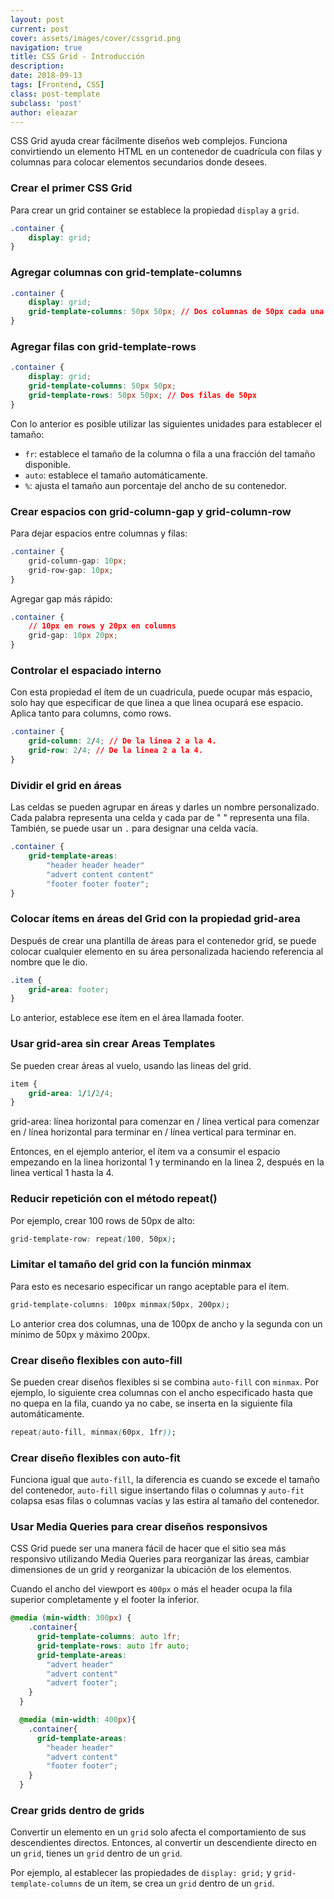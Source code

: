 ```yaml
---
layout: post
current: post
cover: assets/images/cover/cssgrid.png
navigation: true
title: CSS Grid - Introducción
description:
date: 2018-09-13
tags: [Frontend, CSS]
class: post-template
subclass: 'post'
author: eleazar
---
```


CSS Grid ayuda crear fácilmente diseños web complejos. Funciona convirtiendo un elemento HTML en un contenedor de cuadrícula con filas y columnas para colocar elementos secundarios donde desees.

### Crear el primer CSS Grid

Para crear un grid container se establece la propiedad `display` a `grid`.

```css
.container {
    display: grid;
}
```

### Agregar columnas con grid-template-columns


```css
.container {
    display: grid;
    grid-template-columns: 50px 50px; // Dos columnas de 50px cada una
}
```

### Agregar filas con grid-template-rows


```css
.container {
    display: grid;
    grid-template-columns: 50px 50px;
    grid-template-rows: 50px 50px; // Dos filas de 50px
}
```

Con lo anterior es posible utilizar las siguientes unidades para establecer el tamaño:

- `fr`: establece el tamaño de la columna o fila a una fracción del tamaño disponible.
- `auto`: establece el tamaño automáticamente.
- `%`: ajusta el tamaño aun porcentaje del ancho de su contenedor.

### Crear espacios con grid-column-gap y grid-column-row

Para dejar espacios entre columnas y filas:

```css
.container {
    grid-column-gap: 10px;
    grid-row-gap: 10px;
}
```

Agregar gap más rápido:

```css
.container {
    // 10px en rows y 20px en columns
    grid-gap: 10px 20px;
}
```

### Controlar el espaciado interno

Con esta propiedad el ítem de un cuadricula, puede ocupar más espacio, solo hay que especificar de que linea a que linea ocupará ese espacio. Aplica tanto para columns, como rows.

```css
.container {
    grid-column: 2/4; // De la linea 2 a la 4.
    grid-row: 2/4; // De la linea 2 a la 4.
}
```

### Dividir el grid en áreas

Las celdas se pueden agrupar en áreas y darles un nombre personalizado. Cada palabra representa una celda y cada par de " " representa una fila. También, se puede usar un `.` para designar una celda vacía.

```css
.container {
    grid-template-areas:
        "header header header"
        "advert content content"
        "footer footer footer";
}
```

### Colocar ítems en áreas del Grid con la propiedad grid-area

Después de crear una plantilla de áreas para el contenedor grid, se puede colocar cualquier elemento en su área personalizada haciendo referencia al nombre que le dio.

```css
.item {
    grid-area: footer;
}
```

Lo anterior, establece ese ítem en el área llamada footer.

### Usar grid-area sin crear Areas Templates

Se pueden crear áreas al vuelo, usando las lineas del grid.

```css
item {
    grid-area: 1/1/2/4;
}
```

grid-area: línea horizontal para comenzar en / línea vertical para comenzar en / línea horizontal para terminar en / línea vertical para terminar en.

Entonces, en el ejemplo anterior, el ítem va a consumir el espacio empezando en la linea horizontal 1 y terminando en la linea 2, después en la linea vertical 1 hasta la 4.

### Reducir repetición con el método repeat()

Por ejemplo, crear 100 rows de 50px de alto:

```css
grid-template-row: repeat(100, 50px);
```

### Limitar el tamaño del grid con la función minmax

Para esto es necesario especificar un rango aceptable para el ítem.

```css
grid-template-columns: 100px minmax(50px, 200px);
```

Lo anterior crea dos columnas, una de 100px de ancho y la segunda con un mínimo de 50px y máximo 200px.

### Crear diseño flexibles con auto-fill

Se pueden crear diseños flexibles si se combina `auto-fill` con `minmax`. Por ejemplo, lo siguiente crea columnas con el ancho especificado hasta que no quepa en la fila, cuando ya no cabe, se inserta en la siguiente fila automáticamente.

```css
repeat(auto-fill, minmax(60px, 1fr));
```

### Crear diseño flexibles con auto-fit

Funciona igual que `auto-fill`, la diferencia es cuando se excede el tamaño del contenedor, `auto-fill` sigue insertando filas o columnas y `auto-fit` colapsa esas filas o columnas vacías y las estira al tamaño del contenedor.

### Usar Media Queries para crear diseños responsivos

CSS Grid puede ser una manera fácil de hacer que el sitio sea más responsivo utilizando Media Queries para reorganizar las áreas, cambiar dimensiones de un grid y reorganizar la ubicación de los elementos.

Cuando el ancho del viewport es `400px` o más el header ocupa la fila superior completamente y el footer la inferior.

```css
@media (min-width: 300px) {
    .container{
      grid-template-columns: auto 1fr;
      grid-template-rows: auto 1fr auto;
      grid-template-areas:
        "advert header"
        "advert content"
        "advert footer";
    }
  }

  @media (min-width: 400px){
    .container{
      grid-template-areas:
        "header header"
        "advert content"
        "footer footer";
    }
  }
```

### Crear grids dentro de grids

Convertir un elemento en un `grid` solo afecta el comportamiento de sus descendientes directos. Entonces, al convertir un descendiente directo en un `grid`, tienes un `grid` dentro de un `grid`.

Por ejemplo, al establecer las propiedades de `display: grid;` y `grid-template-columns` de un ítem, se crea un `grid` dentro de un `grid`.
